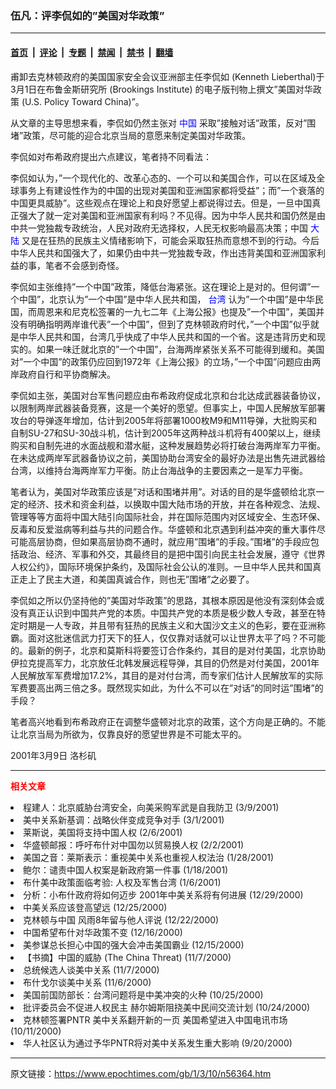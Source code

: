 ### 伍凡：评李侃如的”美国对华政策”

---

#### [首页](../../../..?n56364) &nbsp;|&nbsp; [评论](../../../../../epoch-comment?n56364) &nbsp;|&nbsp; [专题](../../../../../epoch-special?n56364) &nbsp;|&nbsp; [禁闻](../../../../../epoch-news?n56364) &nbsp;|&nbsp; [禁书](../../../../../books?n56364) &nbsp;|&nbsp; [翻墙](https://github.com/gfw-breaker/nogfw/blob/master/README.md?n56364)


<div class="post_content" id="artbody" itemprop="articleBody">
 <!-- article content begin -->
 <p>
  甫卸去克林顿政府的美国国家安全会议亚洲部主任李侃如 (Kenneth Lieberthal)于3月1日在布鲁金斯研究所 (Brookings Institute) 的电子版刊物上撰文”美国对华政策 (U.S. Policy Toward China)”。
 </p>
 <p>
  从文章的主导思想来看，李侃如仍然主张对
  <ok href="http://www3.epochtimes.com/news/epochnews/main/2.html">
   <font color="blue">
    中国
   </font>
  </ok>
  采取”接触对话”政策，反对”围堵”政策，尽可能的迎合北京当局的意愿来制定美国对华政策。
 </p>
 <p>
  李侃如对布希政府提出六点建议，笔者持不同看法：
 </p>
 <p>
  李侃如认为，”一个现代化的、改革心态的、一个可以和美国合作，可以在区域及全球事务上有建设性作为的中国的出现对美国和亚洲国家都将受益”；而”一个衰落的中国更具威胁”。这些观点在理论上和良好愿望上都说得过去。但是，一旦中国真正强大了就一定对美国和亚洲国家有利吗？不见得。因为中华人民共和国仍然是由中共一党独裁专政统治，人民对政府无选择权，人民无权影响最高决策；中国
  <ok href="http://www3.epochtimes.com/news/epochnews/main/2.html">
   <font color="blue">
    大陆
   </font>
  </ok>
  又是在狂热的民族主义情绪影响下，可能会采取狂热而意想不到的行动。今后中华人民共和国强大了，如果仍由中共一党独裁专政，作出违背美国和亚洲国家利益的事，笔者不会感到奇怪。
 </p>
 <p>
  李侃如主张维持”一个中国”政策，降低台海紧张。这在理论上是对的。但何谓”一个中国”，北京认为”一个中国”是中华人民共和国，
  <ok href="http://www3.epochtimes.com/news/epochnews/main/3.html">
   <font color="blue">
    台湾
   </font>
  </ok>
  认为”一个中国”是中华民国，而周恩来和尼克松签署的一九七二年《上海公报》也提及”一个中国”，美国并没有明确指明两岸谁代表”一个中国”，但到了克林顿政府时代，”一个中国”似乎就是中华人民共和国，台湾几乎快成了中华人民共和国的一个省。这是违背历史和现实的。如果一味迁就北京的”一个中国”，台海两岸紧张关系不可能得到缓和。美国对”一个中国”的政策仍应回到1972年《上海公报》的立场，”一个中国”问题应由两岸政府自行和平协商解决。
 </p>
 <p>
  李侃如主张，美国对台军售问题应由布希政府促成北京和台北达成武器装备协议，以限制两岸武器装备竞赛，这是一个美好的愿望。但事实上，中国人民解放军部署攻台的导弹逐年增加，估计到2005年将部署1000枚M9和M11导弹，大批购买和自制SU-27和SU-30战斗机，估计到2005年这两种战斗机将有400架以上，继续购买和自制先进的水面战舰和潜水艇，这种发展趋势必将打破台海两岸军力平衡。在未达成两岸军武器备协议之前，美国协助台湾安全的最好办法是出售先进武器给台湾，以维持台海两岸军力平衡。防止台海战争的主要因素之一是军力平衡。
 </p>
 <p>
  笔者认为，美国对华政策应该是”对话和围堵并用”。对话的目的是华盛顿给北京一定的经济、技术和资金利益，以换取中国大陆市场的开放，并在各种观念、法规、管理等等方面将中国大陆引向国际社会，并在国际范围内对区域安全、生态环保、反毒和反爱滋病等利益与共的问题合作。华盛顿和北京遇到利益冲突的重大事件尽可能高层协商，但如果高层协商不通时，就应用”围堵”的手段。”围堵”的手段应包括政治、经济、军事和外交，其最终目的是把中国引向民主社会发展，遵守《世界人权公约》，国际环境保护条约，及国际社会公认的准则。一旦中华人民共和国真正走上了民主大道，和美国真诚合作，则也无”围堵”之必要了。
 </p>
 <p>
  李侃如之所以仍坚持他的”美国对华政策”的思路，其根本原因是他没有深刻体会或没有真正认识到中国共产党的本质。中国共产党的本质是极少数人专政，甚至在特定时期是一人专政，并且带有狂热的民族主义和大国沙文主义的色彩，要在亚洲称霸。面对这批迷信武力打天下的狂人，仅仅靠对话就可以让世界太平了吗？不可能的。最新的例子，北京和莫斯科将要签订合作条约，其目的是对付美国，北京协助伊拉克提高军力，北京放任北韩发展远程导弹，其目的仍然是对付美国，2001年人民解放军军费增加17.2%，其目的是对付台湾，而专家们估计人民解放军的实际军费要高出两三倍之多。既然现实如此，为什么不可以在”对话”的同时运”围堵”的手段？
 </p>
 <p>
  笔者高兴地看到布希政府正在调整华盛顿对北京的政策，这个方向是正确的。不能让北京当局为所欲为，仅靠良好的愿望世界是不可能太平的。
 </p>
 <p>
  2001年3月9日 洛杉矶
 </p>
 <hr/>
 <p>
  <b>
   <font color="red">
    相关文章
   </font>
  </b>
  <br/>
 </p>
 <li>
  <ok href="http://epochtimes.com/news/epochnews/newscontent.asp?ID=56033" target="_blank">
   程建人：北京威胁台湾安全，向美采购军武是自我防卫
  </ok>
  (3/9/2001)
  <li>
   <ok href="http://epochtimes.com/news/epochnews/newscontent.asp?ID=52673" target="_blank">
    美中关系新基调：战略伙伴变成竞争对手
   </ok>
   (3/1/2001)
   <li>
    <ok href="http://epochtimes.com/news/epochnews/newscontent.asp?ID=43853" target="_blank">
     莱斯说，美国将支持中国人权
    </ok>
    (2/6/2001)
    <li>
     <ok href="http://epochtimes.com/news/epochnews/newscontent.asp?ID=42518" target="_blank">
      华盛顿邮报：呼吁布什对中国勿以贸易换人权
     </ok>
     (2/2/2001)
     <li>
      <ok href="http://epochtimes.com/news/epochnews/newscontent.asp?ID=40170" target="_blank">
       美国之音：莱斯表示：重视美中关系也重视人权法治
      </ok>
      (1/28/2001)
      <li>
       <ok href="http://epochtimes.com/news/epochnews/newscontent.asp?ID=36510" target="_blank">
        鲍尔：谴责中国人权案是新政府第一件事
       </ok>
       (1/18/2001)
       <li>
        <ok href="http://epochtimes.com/news/epochnews/newscontent.asp?ID=30508" target="_blank">
         布什美中政策面临考验: 人权及军售台湾
        </ok>
        (1/6/2001)
        <li>
         <ok href="http://epochtimes.com/news/epochnews/newscontent.asp?ID=27949" target="_blank">
          分析：小布什政府将如何迈步 2001年中美关系将有何进展
         </ok>
         (12/29/2000)
         <li>
          <ok href="http://epochtimes.com/news/epochnews/newscontent.asp?ID=26904" target="_blank">
           中美关系应该登高望远
          </ok>
          (12/25/2000)
          <li>
           <ok href="http://epochtimes.com/news/epochnews/newscontent.asp?ID=26046" target="_blank">
            克林顿与中国  风雨8年留与他人评说
           </ok>
           (12/22/2000)
           <li>
            <ok href="http://epochtimes.com/news/epochnews/newscontent.asp?ID=25036" target="_blank">
             中国希望布什对华政策不变
            </ok>
            (12/16/2000)
            <li>
             <ok href="http://epochtimes.com/news/epochnews/newscontent.asp?ID=24852" target="_blank">
              美参谋总长担心中国的强大会冲击美国霸业
             </ok>
             (12/15/2000)
             <li>
              <ok href="http://epochtimes.com/news/epochnews/newscontent.asp?ID=8164" target="_blank">
               【书摘】中国的威胁 (The China Threat)
              </ok>
              (11/7/2000)
              <li>
               <ok href="http://epochtimes.com/news/epochnews/newscontent.asp?ID=8086" target="_blank">
                总统候选人谈美中关系
               </ok>
               (11/7/2000)
               <li>
                <ok href="http://epochtimes.com/news/epochnews/newscontent.asp?ID=10131" target="_blank">
                 布什戈尔谈美中关系
                </ok>
                (11/6/2000)
                <li>
                 <ok href="http://epochtimes.com/news/epochnews/newscontent.asp?ID=6513" target="_blank">
                  美国前国防部长：台湾问题将是中美冲突的火种
                 </ok>
                 (10/25/2000)
                 <li>
                  <ok href="http://epochtimes.com/news/epochnews/newscontent.asp?ID=6390" target="_blank">
                   批评委员会不促进人权民主 赫尔姆斯阻挠美中民间交流计划
                  </ok>
                  (10/24/2000)
                  <li>
                   <ok href="http://epochtimes.com/news/epochnews/newscontent.asp?ID=4596" target="_blank">
                    克林顿签署PNTR 美中关系翻开新的一页 美国希望进入中国电讯市场
                   </ok>
                   (10/11/2000)
                   <li>
                    <ok href="http://epochtimes.com/news/epochnews/newscontent.asp?ID=2900" target="_blank">
                     华人社区认为通过予华PNTR将对美中关系发生重大影响
                    </ok>
                    (9/20/2000)
                    <br/>
                    <!-- article content end -->
                    <div id="below_article_ad">
                    </div>
                   </li>
                  </li>
                 </li>
                </li>
               </li>
              </li>
             </li>
            </li>
           </li>
          </li>
         </li>
        </li>
       </li>
      </li>
     </li>
    </li>
   </li>
  </li>
 </li>
</div>


---

原文链接：https://www.epochtimes.com/gb/1/3/10/n56364.htm